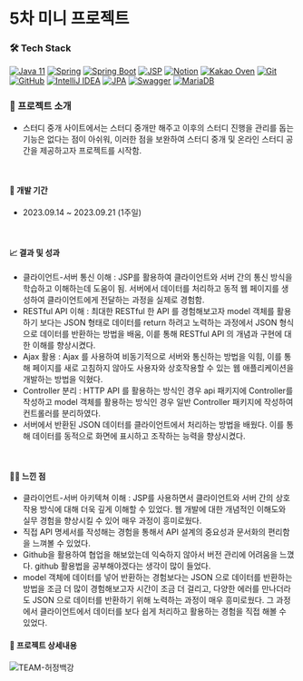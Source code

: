 # 5차 미니 프로젝트 

### 🛠️ Tech Stack
[![Java 11](https://img.shields.io/badge/Java-11-red?style=flat-square&logo=Java&logoColor=white)](https://www.oracle.com/java/technologies/javase-jdk11-downloads.html)
[![Spring](https://img.shields.io/badge/-Spring-6DB33F?style=flat-square&logo=Spring&logoColor=white)](https://spring.io/)
[![Spring Boot](https://img.shields.io/badge/-Spring_Boot-6DB33F?style=flat-square&logo=SpringBoot&logoColor=white)](https://spring.io/projects/spring-boot)
[![JSP](https://img.shields.io/badge/-JSP-007396?style=flat-square&logo=Java&logoColor=white)](https://www.oracle.com/technical-resources/articles/java/servletjsp.html)
[![Notion](https://img.shields.io/badge/-Notion-000000?style=flat-square&logo=Notion&logoColor=white)](https://www.notion.so/)
[![Kakao Oven](https://img.shields.io/badge/-Kakao_Oven-FFCD00?style=flat-square&logo=Kakao&logoColor=black)](https://ovenapp.io/)
[![Git](https://img.shields.io/badge/-Git-F05032?style=flat-square&logo=Git&logoColor=white)](https://git-scm.com/)
[![GitHub](https://img.shields.io/badge/-GitHub-181717?style=flat-square&logo=GitHub&logoColor=white)](https://github.com/)
[![IntelliJ IDEA](https://img.shields.io/badge/-IntelliJ_IDEA-000000?style=flat-square&logo=IntelliJIDEA&logoColor=white)](https://www.jetbrains.com/idea/)
[![JPA](https://img.shields.io/badge/-JPA-007396?style=flat-square&logo=Java&logoColor=white)](https://spring.io/projects/spring-data-jpa)
[![Swagger](https://img.shields.io/badge/-Swagger-85EA2D?style=flat-square&logo=Swagger&logoColor=black)](https://swagger.io/)
[![MariaDB](https://img.shields.io/badge/-MariaDB-003545?style=flat-square&logo=MariaDB&logoColor=white)](https://mariadb.org/)


### 📝 프로젝트 소개
- 스터디 중개 사이트에서는 스터디 중개만 해주고 이후의 스터디 진행을 관리를 돕는 기능은 없다는 점이 아쉬워,
  이러한 점을 보완하여 스터디 중개 및 온라인 스터디 공간을 제공하고자 프로젝트를 시작함.

<br>

#### 📆 개발 기간 
- 2023.09.14 ~ 2023.09.21 (1주일)


<br>


#### 📈 결과 및 성과
- 클라이언트-서버 통신 이해 : JSP를 활용하여 클라이언트와 서버 간의 통신 방식을 학습하고 이해하는데 도움이 됨. 서버에서 데이터를 처리하고 동적 웹 페이지를 생성하여 클라이언트에게 전달하는 과정을 실제로 경험함. 
- RESTful API 이해 : 최대한 RESTful 한 API 를 경험해보고자 model 객체를 활용하기 보다는 JSON 형태로 데이터를 return 하려고 노력하는 과정에서 JSON 형식으로 데이터를 반환하는 방법을 배움, 이릍 통해 RESTful API 의 개념과 구현에 대한 이해를 향상시켰다. 
- Ajax 활용 : Ajax 를 사용하여 비동기적으로 서버와 통신하는 방법을 익힘, 이를 통해 페이지를 새로 고침하지 않아도 사용자와 상호작용할 수 있는 웹 애플리케이션을 개발하는 방법을 익혔다. 
- Controller 분리 : HTTP API 를 활용하는 방식인 경우 api 패키지에 Controller를 작성하고 model 객체를 활용하는 방식인 경우 일반 Controller 패키지에 작성하여 컨트롤러를 분리하였다.
- 서버에서 반환된 JSON 데이터를 클라이언트에서 처리하는 방법을 배웠다. 이를 통해 데이터를 동적으로 화면에 표시하고 조작하는 능력을 향상시켰다. 


<br>

#### 👩‍🎓 느낀 점 
- 클라이언트-서버 아키텍쳐 이해 : JSP를 사용하면서 클라이언트와 서버 간의 상호작용 방식에 대해 더욱 깊게 이해할 수 있었다. 웹 개발에 대한 개념적인 이해도와 실무 경험을 향상시킬 수 있어 매우 과정이 흥미로웠다. 
- 직접 API 명세서를 작성해는 경험을 통해서 API 설계의 중요성과 문서화의 편리함을 느껴볼 수 있었다.
- Github을 활용하여 협업을 해보았는데 익숙하지 않아서 버전 관리에 어려움을 느꼈다. github 활용법을 공부해야겠다는 생각이 많이 들었다.
- model 객체에 데이터를 넣어 반환하는 경험보다는 JSON 으로 데이터를 반환하는 방법을 조금 더 많이 경험해보고자 시간이 조금 더 걸리고, 다양한 에러를 만나더라도 JSON 으로 데이터를 반환하기 위해 노력하는 과정이 매우 흥미로웠다. 그 과정에서 클라이언트에서 데이터를 보다 쉽게 처리하고 활용하는 경험을 직접 해볼 수 있었다. 


#### 💾 프로젝트 상세내용 

![TEAM-허정백강](https://github.com/HeoJungBaekKang/LetsCoding-BE/assets/137677440/e5f8e7bf-7b62-48c9-9fda-0cf7c7bcf602)
